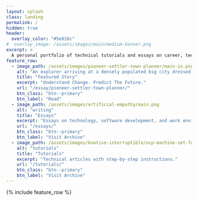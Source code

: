 ```yaml
---
layout: splash
class: landing
permalink: /
hidden: true
header:
  overlay_color: "#5e616c"
#  overlay_image: /assets/images/main/medium-banner.png
excerpt: >
  A personal portfolio of technical tutorials and essays on career, technology, and productivity.<br />
feature_row:
  - image_path: /assets/images/pioneer-settler-town-planner/main-io.png
    alt: "An explorer arriving at a densely populated big city dressed in the style of a software developer, seen from the perspective of someone standing behind the explorer."
    title: "Featured Story"
    excerpt: "Understand Change. Predict The Future."
    url: "/essay/pioneer-settler-town-planner/"
    btn_class: "btn--primary"
    btn_label: "Read"
  - image_path: /assets/images/artificial-empathy/main.png
    alt: "writing"
    title: "Essays"
    excerpt: "Essays on technology, software development, and work environment."
    url: "/essays/"
    btn_class: "btn--primary"
    btn_label: "Visit Archive"
  - image_path: /assets/images/knative-interruptible/ocp-machine-set-feature.png
    alt: "tutorials"
    title: "Tutorials"
    excerpt: "Technical articles with step-by-step instructions."
    url: "/tutorials/"
    btn_class: "btn--primary"
    btn_label: "Visit Archive"
---
```


{% include feature_row %}
